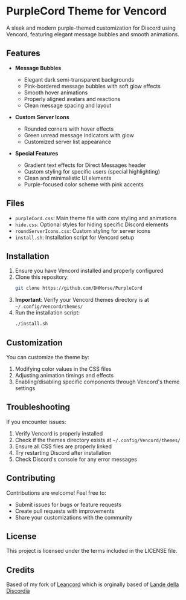 # PurpleCord Theme for Vencord

A sleek and modern purple-themed customization for Discord using Vencord, featuring elegant message bubbles and smooth animations.

## Features

- **Message Bubbles**
  - Elegant dark semi-transparent backgrounds
  - Pink-bordered message bubbles with soft glow effects
  - Smooth hover animations
  - Properly aligned avatars and reactions
  - Clean message spacing and layout

- **Custom Server Icons**
  - Rounded corners with hover effects
  - Green unread message indicators with glow
  - Customized server list appearance

- **Special Features**
  - Gradient text effects for Direct Messages header
  - Custom styling for specific users (special highlighting)
  - Clean and minimalistic UI elements
  - Purple-focused color scheme with pink accents

## Files

- `purpleCord.css`: Main theme file with core styling and animations
- `hide.css`: Optional styles for hiding specific Discord elements
- `roundServerIcons.css`: Custom styling for server icons
- `install.sh`: Installation script for Vencord setup

## Installation

1. Ensure you have Vencord installed and properly configured
2. Clone this repository:
   ```bash
   git clone https://github.com/DHMorse/PurpleCord
   ```
3. **Important**: Verify your Vencord themes directory is at `~/.config/Vencord/themes/`
4. Run the installation script:
   ```bash
   ./install.sh
   ```

## Customization

You can customize the theme by:
1. Modifying color values in the CSS files
2. Adjusting animation timings and effects
3. Enabling/disabling specific components through Vencord's theme settings

## Troubleshooting

If you encounter issues:
1. Verify Vencord is properly installed
2. Check if the themes directory exists at `~/.config/Vencord/themes/`
3. Ensure all CSS files are properly linked
4. Try restarting Discord after installation
5. Check Discord's console for any error messages

## Contributing

Contributions are welcome! Feel free to:
- Submit issues for bugs or feature requests
- Create pull requests with improvements
- Share your customizations with the community

## License

This project is licensed under the terms included in the LICENSE file.

## Credits
 
Based of my fork of [Leancord](https://github.com/SublimeSlime/Leancord) which is orginally based of [Lande della Discordia](https://ungiglio.github.io/DiscordDiscordia/)